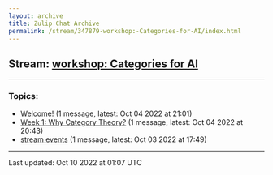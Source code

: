 ```yaml
---
layout: archive
title: Zulip Chat Archive
permalink: /stream/347879-workshop:-Categories-for-AI/index.html
---
```


## Stream: [workshop: Categories for AI](https://mattecapu.github.io/ct-zulip-archive/stream/347879-workshop:-Categories-for-AI/index.html)
---

### Topics:

* [Welcome!](topic/topic_Welcome!.html) (1 message, latest: Oct 04 2022 at 21:01)
* [Week 1: Why Category Theory?](topic/topic_Week.201.3A.20Why.20Category.20Theory.3F.html) (1 message, latest: Oct 04 2022 at 20:43)
* [stream events](topic/topic_stream.20events.html) (1 message, latest: Oct 03 2022 at 17:49)

<hr><p>Last updated: Oct 10 2022 at 01:07 UTC</p>